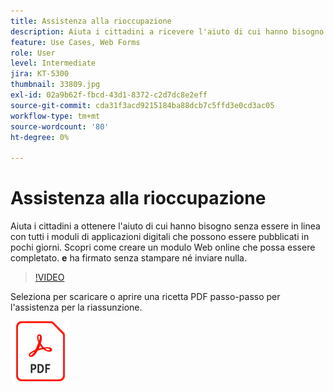 ```yaml
---
title: Assistenza alla rioccupazione
description: Aiuta i cittadini a ricevere l'aiuto di cui hanno bisogno senza essere in linea con tutti i moduli di applicazioni digitali che possono essere pubblicati in pochi giorni
feature: Use Cases, Web Forms
role: User
level: Intermediate
jira: KT-5300
thumbnail: 33809.jpg
exl-id: 02a9b62f-fbcd-43d1-8372-c2d7dc8e2eff
source-git-commit: cda31f3acd9215184ba88dcb7c5ffd3e0cd3ac05
workflow-type: tm+mt
source-wordcount: '80'
ht-degree: 0%

---
```


# Assistenza alla rioccupazione

Aiuta i cittadini a ottenere l&#39;aiuto di cui hanno bisogno senza essere in linea con tutti i moduli di applicazioni digitali che possono essere pubblicati in pochi giorni. Scopri come creare un modulo Web online che possa essere completato. **e** ha firmato senza stampare né inviare nulla.

>[!VIDEO](https://video.tv.adobe.com/v/33809?quality=12&learn=on&hidetitle=true)

Seleziona per scaricare o aprire una ricetta PDF passo-passo per l&#39;assistenza per la riassunzione.

[![Scarica ricetta PDF](../assets/acrobat_PDF_96.png)](../assets/UseCaseRecipe-EN-CreatingWebForms-Reemployment.pdf)
